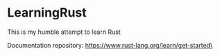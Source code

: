 # LearningRust
 
This is my humble attempt to learn Rust

Documentation repository: https://www.rust-lang.org/learn/get-started\
